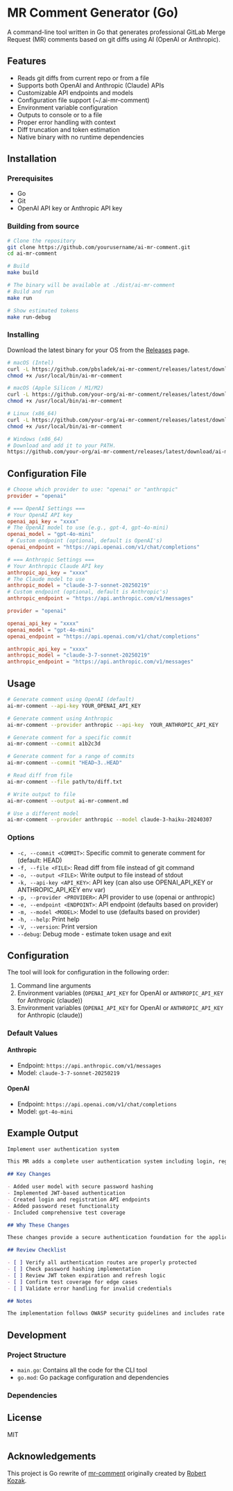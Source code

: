 # MR Comment Generator (Go)

A command-line tool written in Go that generates professional GitLab Merge Request (MR) comments based on git diffs using AI (OpenAI or Anthropic).

## Features

- Reads git diffs from current repo or from a file
- Supports both OpenAI and Anthropic (Claude) APIs
- Customizable API endpoints and models
- Configuration file support (~/.ai-mr-comment)
- Environment variable configuration
- Outputs to console or to a file
- Proper error handling with context
- Diff truncation and token estimation
- Native binary with no runtime dependencies

## Installation

### Prerequisites

- Go
- Git
- OpenAI API key or Anthropic API key

### Building from source

```bash
# Clone the repository
git clone https://github.com/yourusername/ai-mr-comment.git
cd ai-mr-comment

# Build
make build

# The binary will be available at ./dist/ai-mr-comment
# Build and run
make run

# Show estimated tokens
make run-debug
```

### Installing

Download the latest binary for your OS from the [Releases](https://github.com/pbsladek/ai-mr-comment/releases) page.

```bash
# macOS (Intel)
curl -L https://github.com/pbsladek/ai-mr-comment/releases/latest/download/ai-mr-comment-darwin-amd64 -o /usr/local/bin/ai-mr-comment
chmod +x /usr/local/bin/ai-mr-comment

# macOS (Apple Silicon / M1/M2)
curl -L https://github.com/your-org/ai-mr-comment/releases/latest/download/ai-mr-comment-darwin-arm64 -o /usr/local/bin/ai-mr-comment
chmod +x /usr/local/bin/ai-mr-comment

# Linux (x86_64)
curl -L https://github.com/your-org/ai-mr-comment/releases/latest/download/ai-mr-comment-linux-amd64 -o /usr/local/bin/ai-mr-comment
chmod +x /usr/local/bin/ai-mr-comment

# Windows (x86_64)
# Download and add it to your PATH.
https://github.com/your-org/ai-mr-comment/releases/latest/download/ai-mr-comment-windows-amd64.exe
```


## Configuration File

```toml
# Choose which provider to use: "openai" or "anthropic"
provider = "openai"

# === OpenAI Settings ===
# Your OpenAI API key
openai_api_key = "xxxx"            
# The OpenAI model to use (e.g., gpt-4, gpt-4o-mini)         
openai_model = "gpt-4o-mini"
 # Custom endpoint (optional, default is OpenAI's)
openai_endpoint = "https://api.openai.com/v1/chat/completions"

# === Anthropic Settings ===
# Your Anthropic Claude API key
anthropic_api_key = "xxxx"
# The Claude model to use
anthropic_model = "claude-3-7-sonnet-20250219"
# Custom endpoint (optional, default is Anthropic's)
anthropic_endpoint = "https://api.anthropic.com/v1/messages"
```

```toml
provider = "openai"

openai_api_key = "xxxx"                    
openai_model = "gpt-4o-mini"
openai_endpoint = "https://api.openai.com/v1/chat/completions"

anthropic_api_key = "xxxx"
anthropic_model = "claude-3-7-sonnet-20250219"
anthropic_endpoint = "https://api.anthropic.com/v1/messages"
```

## Usage

```bash
# Generate comment using OpenAI (default)
ai-mr-comment --api-key YOUR_OPENAI_API_KEY

# Generate comment using Anthropic
ai-mr-comment --provider anthropic --api-key  YOUR_ANTHROPIC_API_KEY

# Generate comment for a specific commit
ai-mr-comment --commit a1b2c3d

# Generate comment for a range of commits
ai-mr-comment --commit "HEAD~3..HEAD"

# Read diff from file
ai-mr-comment --file path/to/diff.txt

# Write output to file
ai-mr-comment --output ai-mr-comment.md

# Use a different model
ai-mr-comment --provider anthropic --model claude-3-haiku-20240307
```

### Options

- `-c, --commit <COMMIT>`: Specific commit to generate comment for (default: HEAD)
- `-f, --file <FILE>`: Read diff from file instead of git command
- `-o, --output <FILE>`: Write output to file instead of stdout
- `-k, --api-key <API_KEY>`: API key (can also use OPENAI_API_KEY or ANTHROPIC_API_KEY env var)
- `-p, --provider <PROVIDER>`: API provider to use (openai or anthropic)
- `-e, --endpoint <ENDPOINT>`: API endpoint (defaults based on provider)
- `-m, --model <MODEL>`: Model to use (defaults based on provider)
- `-h, --help`: Print help
- `-V, --version`: Print version
- `--debug`: Debug mode - estimate token usage and exit

## Configuration

The tool will look for configuration in the following order:

1. Command line arguments
2. Environment variables (`OPENAI_API_KEY` for OpenAI or `ANTHROPIC_API_KEY` for Anthropic (claude))
3. Environment variables (`OPENAI_API_KEY` for OpenAI or `ANTHROPIC_API_KEY` for Anthropic (claude))

### Default Values

#### Anthropic

- Endpoint: `https://api.anthropic.com/v1/messages`
- Model: `claude-3-7-sonnet-20250219`

#### OpenAI

- Endpoint: `https://api.openai.com/v1/chat/completions`
- Model: `gpt-4o-mini`

## Example Output

```markdown
Implement user authentication system

This MR adds a complete user authentication system including login, registration, password reset, and account management.

## Key Changes

- Added user model with secure password hashing
- Implemented JWT-based authentication
- Created login and registration API endpoints
- Added password reset functionality
- Included comprehensive test coverage

## Why These Changes

These changes provide a secure authentication foundation for the application, allowing users to create accounts and access protected features.

## Review Checklist

- [ ] Verify all authentication routes are properly protected
- [ ] Check password hashing implementation
- [ ] Review JWT token expiration and refresh logic
- [ ] Confirm test coverage for edge cases
- [ ] Validate error handling for invalid credentials

## Notes

The implementation follows OWASP security guidelines and includes rate limiting to prevent brute force attacks.
```

## Development

### Project Structure

- `main.go`: Contains all the code for the CLI tool
- `go.mod`: Go package configuration and dependencies

### Dependencies


## License

MIT

## Acknowledgements

This project is Go rewrite of [mr-comment](https://github.com/RobertKozak/mr-comment) originally created by [Robert Kozak](https://github.com/RobertKozak).
